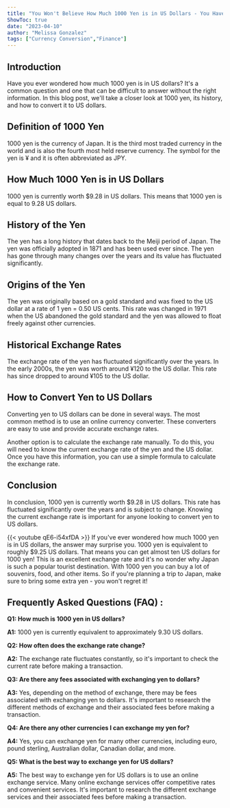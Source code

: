 ```yaml
---
title: "You Won't Believe How Much 1000 Yen is in US Dollars - You Have to See It to Believe It!"
ShowToc: true 
date: "2023-04-10"
author: "Melissa Gonzalez" 
tags: ["Currency Conversion","Finance"]
---
```

## Introduction

Have you ever wondered how much 1000 yen is in US dollars? It's a common question and one that can be difficult to answer without the right information. In this blog post, we'll take a closer look at 1000 yen, its history, and how to convert it to US dollars.

## Definition of 1000 Yen

1000 yen is the currency of Japan. It is the third most traded currency in the world and is also the fourth most held reserve currency. The symbol for the yen is ¥ and it is often abbreviated as JPY.

## How Much 1000 Yen is in US Dollars

1000 yen is currently worth $9.28 in US dollars. This means that 1000 yen is equal to 9.28 US dollars.

## History of the Yen

The yen has a long history that dates back to the Meiji period of Japan. The yen was officially adopted in 1871 and has been used ever since. The yen has gone through many changes over the years and its value has fluctuated significantly.

## Origins of the Yen

The yen was originally based on a gold standard and was fixed to the US dollar at a rate of 1 yen = 0.50 US cents. This rate was changed in 1971 when the US abandoned the gold standard and the yen was allowed to float freely against other currencies.

## Historical Exchange Rates

The exchange rate of the yen has fluctuated significantly over the years. In the early 2000s, the yen was worth around ¥120 to the US dollar. This rate has since dropped to around ¥105 to the US dollar.

## How to Convert Yen to US Dollars

Converting yen to US dollars can be done in several ways. The most common method is to use an online currency converter. These converters are easy to use and provide accurate exchange rates.

Another option is to calculate the exchange rate manually. To do this, you will need to know the current exchange rate of the yen and the US dollar. Once you have this information, you can use a simple formula to calculate the exchange rate.

## Conclusion

In conclusion, 1000 yen is currently worth $9.28 in US dollars. This rate has fluctuated significantly over the years and is subject to change. Knowing the current exchange rate is important for anyone looking to convert yen to US dollars.

{{< youtube qE6-i54xfDA >}} 
If you've ever wondered how much 1000 yen is in US dollars, the answer may surprise you. 1000 yen is equivalent to roughly $9.25 US dollars. That means you can get almost ten US dollars for 1000 yen! This is an excellent exchange rate and it's no wonder why Japan is such a popular tourist destination. With 1000 yen you can buy a lot of souvenirs, food, and other items. So if you're planning a trip to Japan, make sure to bring some extra yen - you won't regret it!

## Frequently Asked Questions (FAQ) :
**Q1: How much is 1000 yen in US dollars?**

**A1:** 1000 yen is currently equivalent to approximately 9.30 US dollars.

**Q2: How often does the exchange rate change?**

**A2:** The exchange rate fluctuates constantly, so it's important to check the current rate before making a transaction.

**Q3: Are there any fees associated with exchanging yen to dollars?**

**A3:** Yes, depending on the method of exchange, there may be fees associated with exchanging yen to dollars. It's important to research the different methods of exchange and their associated fees before making a transaction.

**Q4: Are there any other currencies I can exchange my yen for?**

**A4:** Yes, you can exchange yen for many other currencies, including euro, pound sterling, Australian dollar, Canadian dollar, and more.

**Q5: What is the best way to exchange yen for US dollars?**

**A5:** The best way to exchange yen for US dollars is to use an online exchange service. Many online exchange services offer competitive rates and convenient services. It's important to research the different exchange services and their associated fees before making a transaction.





